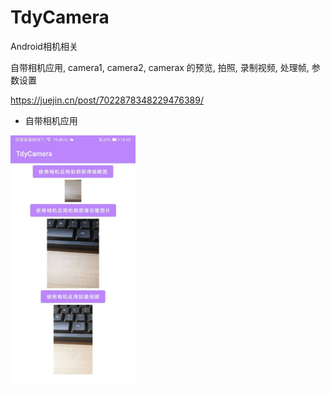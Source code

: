 # TdyCamera
Android相机相关

自带相机应用, camera1, camera2, camerax 的预览, 拍照, 录制视频, 处理帧, 参数设置

https://juejin.cn/post/7022878348229476389/

* 自带相机应用
<img src="screenshots/img_phone_camera.jpg" height="400" alt="Screenshot"/>



